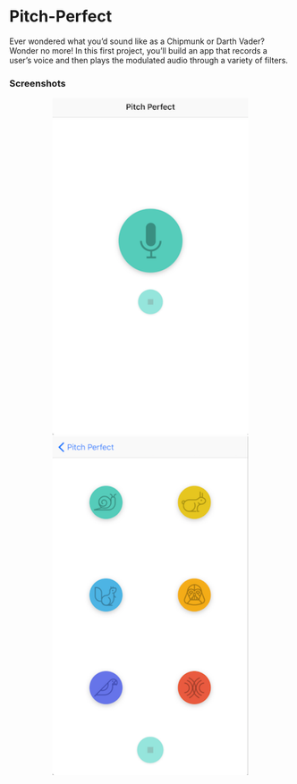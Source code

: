 # Pitch-Perfect

Ever wondered what you’d sound like as a Chipmunk or Darth Vader? Wonder no more! In this first project, you’ll build an app that records a user’s voice and then plays the modulated audio through a variety of filters.

### Screenshots

<p align="center">
  <img src="https://github.com/anirudhramanan/Pitch-Perfect/blob/master/image1.png" width="350"/>
  <img src="https://github.com/anirudhramanan/Pitch-Perfect/blob/master/image2.png" width="350"/>
</p>
